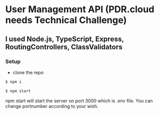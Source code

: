 # User Management API (PDR.cloud needs Technical Challenge)

## I used Node.js, TypeScript, Express, RoutingControllers, ClassValidators 

### Setup
* clone the repo
```sh
$ npm i
```
```sh
$ npm start
```
 npm start will start the server on port 3000 which is .env file. You can change portnumber according to your wish.

